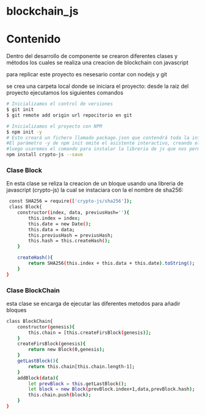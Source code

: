 # blockchain_js

# Contenido
Dentro del desarrollo de componente se crearon diferentes clases y métodos los cuales se realiza una creacion de blockchain con javascript

para replicar este proyecto es nesesario contar con nodejs y git 

se crea una carpeta local donde se iniciara el proyecto:
desde la raiz del proyecto ejecutamos los siguientes comandos
```bash
# Inicializamos el control de versiones
$ git init
$ git remote add origin url repocitorio en git

# Inicializamos el proyecto con NPM 
$ npm init -y
# Esto creará un fichero llamado package.json que contendrá toda la información del proyecto.
#El parámetro -y de npm init omite el asistente interactivo, creando el package.json con los valores por defecto directamente y sin preguntarnos. Si prefieres utilizar el asistente, omite ese parámetro.
#luego usaremos el comando para instalar la libreria de js que nos permitira trabajar con las cadenas de bloques 
npm install crypto-js --save
```


### Clase Block

En esta clase se reliza la creacion de un bloque usando una libreria de javascript (crypto-js) la cual se instaciara con la el nombre de sha256:

```bash
 const SHA256 = require(['crypto-js/sha256']);
 class Block{
	constructor(index, data, previusHash=''){
		this.index = index;
		this.date = new Date();
		this.data = data;
		this.previusHash = previusHash;
		this.hash = this.createHash();
	}

	createHash(){
		return SHA256(this.index + this.data + this.date).toString();
	}
}
```

### Clase BlockChain
esta clase se encarga de ejecutar las diferentes metodos para añadir bloques 
```bash
class BlockChain{
	constructor(genesis){
		this.chain = [this.createFirsBlock(genesis)];
	}
	createFirsBlock(genesis){
		return new Block(0,genesis);
	}
	getLastBlock(){
		return this.chain[this.chain.length-1];
	}
	addBlock(data){
		let prevBlock = this.getLastBlock();
		let block = new Block(prevBlock.index+1,data,prevBlock.hash);
		this.chain.push(block);
	}
}
```

